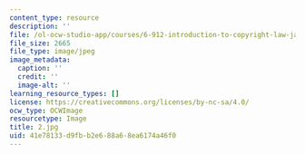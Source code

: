 ```yaml
---
content_type: resource
description: ''
file: /ol-ocw-studio-app/courses/6-912-introduction-to-copyright-law-january-iap-2006/41e78133d9fbb2e688a68ea6174a46f0_2.jpg
file_size: 2665
file_type: image/jpeg
image_metadata:
  caption: ''
  credit: ''
  image-alt: ''
learning_resource_types: []
license: https://creativecommons.org/licenses/by-nc-sa/4.0/
ocw_type: OCWImage
resourcetype: Image
title: 2.jpg
uid: 41e78133-d9fb-b2e6-88a6-8ea6174a46f0
---
```

